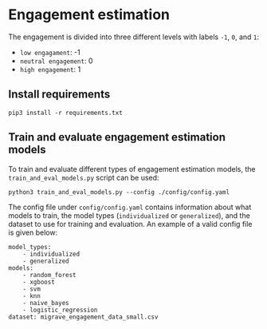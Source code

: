 # Engagement estimation

The engagement is divided into three different levels with labels `-1`, `0`, and `1`:
* `low engagament`: -1
* `neutral engagement`: 0
* `high engagement`: 1

## Install requirements

```
pip3 install -r requirements.txt
```

## Train and evaluate engagement estimation models

To train and evaluate different types of engagement estimation models, the `train_and_eval_models.py` script can be used:
```
python3 train_and_eval_models.py --config ./config/config.yaml
```

The config file under `config/config.yaml` contains information about what models to train, the model types (`individualized` or `generalized`), and the dataset to use for training and evaluation. An example of a valid config file is given below:

```
model_types:
    - individualized
    - generalized
models:
    - random_forest
    - xgboost
    - svm
    - knn
    - naive_bayes
    - logistic_regression
dataset: migrave_engagement_data_small.csv
```

